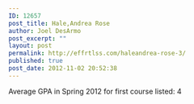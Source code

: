 ```yaml
---
ID: 12657
post_title: Hale,Andrea Rose
author: Joel DesArmo
post_excerpt: ""
layout: post
permalink: http://effrtlss.com/haleandrea-rose-3/
published: true
post_date: 2012-11-02 20:52:38
---
```

<p>Average GPA in Spring 2012 for first course listed: 4</p>